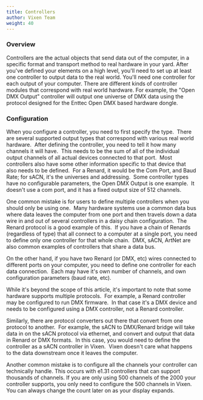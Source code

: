```yaml
---
title: Controllers
author: Vixen Team
weight: 40
---
```


### Overview

Controllers are the actual objects that send data out of the computer, in a specific format and transport method to real hardware in your yard. After you've defined your elements on a high level, you'll need to set up at least one controller to output data to the real world. You'll need one controller for each output of your computer. There are different kinds of controller modules that correspond with real world hardware. For example, the "Open DMX Output" controller will output one universe of DMX data using the protocol designed for the Enttec Open DMX based hardware dongle.

### Configuration

When you configure a controller, you need to first specify the type.  There are several supported output types that correspond with various real world hardware.  After defining the controller, you need to tell it how many channels it will have.  This needs to be the sum of all of the individual output channels of all actual devices connected to that port.  Most controllers also have some other information specific to that device that also needs to be defined.  For a Renard, it would be the Com Port, and Baud Rate; for sACN, it's the universes and addressing.  Some controller types have no configurable parameters, the Open DMX Output is one example.  It doesn't use a com port, and it has a fixed output size of 512 channels.

One common mistake is for users to define multiple controllers when you should only be using one.  Many hardware systems use a common data bus where data leaves the computer from one port and then travels down a data wire in and out of several controllers in a daisy chain configuration.  The Renard protocol is a good example of this.  If you have a chain of Renards (regardless of type) that all connect to a computer at a single port, you need to define only one controller for that whole chain.  DMX, sACN, ArtNet are also common examples of controllers that share a data bus.

On the other hand, if you have two Renard (or DMX, etc) wires connected to different ports on your computer, you need to define one controller for each data connection.  Each may have it's own number of channels, and own configuration parameters (baud rate, etc).

While it's beyond the scope of this article, it's important to note that some hardware supports multiple protocols.  For example, a Renard controller may be configured to run DMX firmware.  In that case it's a DMX device and needs to be configured using a DMX controller, not a Renard controller.

Similarly, there are protocol converters out there that convert from one protocol to another.  For example, the sACN to DMX/Renard bridge will take data in on the sACN protocol via ethernet, and convert and output that data in Renard or DMX formats.  In this case, you would need to define the controller as a sACN controller in Vixen.  Vixen doesn't care what happens to the data downstream once it leaves the computer.

Another common mistake is to configure all the channels your controller can technically handle. This occurs with e1.31 controllers that can support thousands of channels. If you are only using 500 channels of the 2000 your controller supports, you only need to configure the 500 channels in Vixen. You can always change the count later on as your display expands.